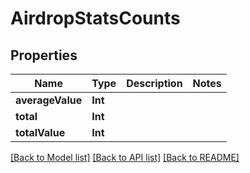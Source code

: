 # AirdropStatsCounts

## Properties
Name | Type | Description | Notes
------------ | ------------- | ------------- | -------------
**averageValue** | **Int** |  | 
**total** | **Int** |  | 
**totalValue** | **Int** |  | 

[[Back to Model list]](../README.md#documentation-for-models) [[Back to API list]](../README.md#documentation-for-api-endpoints) [[Back to README]](../README.md)


